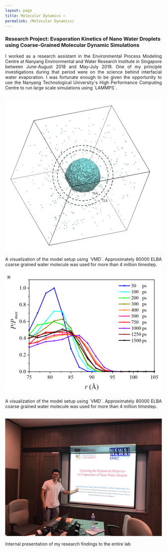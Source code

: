 ```yaml
---
layout: page
title: Molecular Dynamics ⚛️
permalink: /Molecular Dynamics/
---
```

### Research Project: Evaporation Kinetics of Nano Water Droplets using Coarse-Grained Molecular Dynamic Simulations

<div align="justify"> I worked as a research assistant in the Environmental Process Modeling Centre at Nanyang Environmental and Water Research Institute in Singapore between June-August 2018 and May-July 2019. One of my principle investigations during that period were on the science behind interfacial water evaporation. I was fortunate enough to be given the opportunity to use the Nanyang Technological University's High Performance Computing Centre to run large scale simulations using `LAMMPS`.</div>

<br />

<p align="center">
  <img width="auto" height="auto" src="/assets/photo420.jpg">
</p>

<div align="justify">A visualization of the model setup using `VMD`. Approximately 80000 ELBA coarse grained water molecule was used for more than 4 million timestep.</div>


<p align="center">
  <img width="auto" height="auto" src="/assets/photo106.png">
</p>

<div align="justify">A visualization of the model setup using `VMD`. Approximately 80000 ELBA coarse grained water molecule was used for more than 4 million timestep.</div>

<p align="center">
  <img wid


<p align="center">
  <img width="auto" height="auto" src="/assets/photo6.JPG">
  <figcaption>Internal presentation of my research findings to the entire lab</figcaption>
</p>
